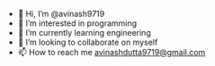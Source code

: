 - 👋 Hi, I’m @avinash9719
- 👀 I’m interested in programming
- 🌱 I’m currently learning engineering
- 💞️ I’m looking to collaborate on myself
- 📫 How to reach me avinashdutta9719@gmail.com

<!---
avinash9719/avinash9719 is a ✨ special ✨ repository because its `README.md` (this file) appears on your GitHub profile.
You can click the Preview link to take a look at your changes.
--->
